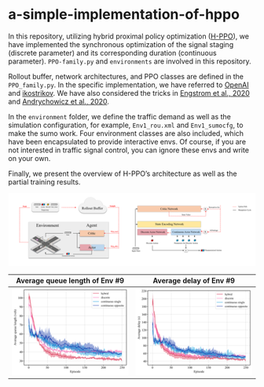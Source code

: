# a-simple-implementation-of-hppo

In this repository, utilizing hybrid proximal policy optimization ([H-PPO](https://dl.acm.org/doi/10.5555/3367243.3367356)), we have implemented the synchronous optimization of the signal staging (discrete parameter) and its corresponding duration (continuous parameter).  <code>PPO-family.py</code> and <code>environments</code> are involved in this repository.  

Rollout buffer, network architectures, and PPO classes are defined in the <code>PPO_family.py</code>. In the specific implementation, we have referred to [OpenAI](https://github.com/openai/spinningup/tree/master/spinup/algos/pytorch/ppo) and [ikostrikov](https://github.com/ikostrikov/pytorch-a2c-ppo-acktr-gail/blob/master/a2c_ppo_acktr/algo/ppo.py). We have also considered the tricks in [Engstrom et al., 2020](https://arxiv.org/abs/2005.12729) and [Andrychowicz et al., 2020](https://arxiv.org/abs/2006.05990v1).

In the <code>environment</code> folder, we define the traffic demand as well as the simulation configuration, for example, <code>Env1_rou.xml</code> and <code>Env1_sumocfg</code>, to make the sumo work. Four environment classes are also included, which have been encapsulated to provide interactive envs. Of course, if you are not interested in traffic signal control, you can ignore these envs and write on your own.

Finally, we present the overview of H-PPO’s architecture as well as the partial training results.

![](https://github.com/Metro1998/a-simple-implementation-of-hppo/blob/main/pictures/overview.png)

Average queue length of Env #9             |  Average delay of Env #9
:-------------------------:|:-------------------------:
![](https://github.com/Metro1998/a-simple-implementation-of-hppo/blob/main/pictures/queue_9.png)  |  ![](https://github.com/Metro1998/a-simple-implementation-of-hppo/blob/main/pictures/delay_9.png)
